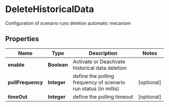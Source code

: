 

# DeleteHistoricalData

Configuration of scenario runs deletion automatic mecanism

## Properties

| Name | Type | Description | Notes |
|------------ | ------------- | ------------- | -------------|
|**enable** | **Boolean** | Activate or Deactivate historical data deletion |  |
|**pollFrequency** | **Integer** | define the polling frequency of scenario run status (in millis) |  [optional] |
|**timeOut** | **Integer** | define the polling timeout |  [optional] |



